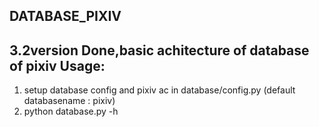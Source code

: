 DATABASE_PIXIV
-------------
3.2version
Done,basic achitecture of database of pixiv
Usage:
-------------
1. setup database config and pixiv ac in database/config.py (default databasename : pixiv)
2. python database.py -h
